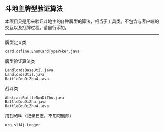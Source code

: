 ## 斗地主牌型验证算法

本项目只是用来验证斗地主的各种牌型的算法，相当于工具类。不包含与客户端的交互以及打牌过程。请自行添加。

-----------
牌型定义类
```
card.define.EnumCardTypePoker.java
```
牌型验证算法类
```
LandlordsBaseUtil.java
LandlordsUtil.java
BattleDouDiZhu4.java
```
战斗类
```
AbstractBattleDouDiZhu.java
BattleDouDiZhu.java
BattleDouDiZhu4.java
```
用到的lib（记录日志，不用可删除）
```
org.slf4j.Logger
```